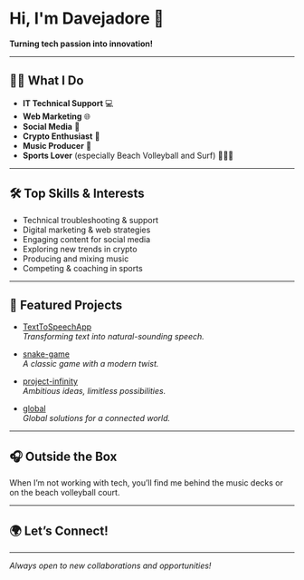 <!--
**Davejadore/Davejadore** is a ✨ _special_ ✨ repository because its `README.md` (this file) appears on your GitHub profile.

Here are some ideas to get you started:

- 🔭 I’m currently working on ...
- 🌱 I’m currently learning ...
- 👯 I’m looking to collaborate on ...
- 🤔 I’m looking for help with ...
- 💬 Ask me about ...
- 📫 How to reach me: ...
- 😄 Pronouns: ...
- ⚡ Fun fact: ...
-->
# Hi, I'm Davejadore 👋

**Turning tech passion into innovation!**

---

## 👨‍💻 What I Do
- **IT Technical Support** 💻
- **Web Marketing** 🌐
- **Social Media** 🔗
- **Crypto Enthusiast** 🤑
- **Music Producer** 🎼
- **Sports Lover** (especially Beach Volleyball and Surf) 🏐🏄‍♂️

---

## 🛠️ Top Skills & Interests
- Technical troubleshooting & support
- Digital marketing & web strategies
- Engaging content for social media
- Exploring new trends in crypto
- Producing and mixing music
- Competing & coaching in sports

---

## 🚀 Featured Projects

- [TextToSpeechApp](https://github.com/Davejadore/TextToSpeechApp)  
  *Transforming text into natural-sounding speech.*

- [snake-game](https://github.com/Davejadore/snake-game)  
  *A classic game with a modern twist.*

- [project-infinity](https://github.com/Davejadore/project-infinity)  
  *Ambitious ideas, limitless possibilities.*

- [global](https://github.com/Davejadore/global)  
  *Global solutions for a connected world.*

---

## 🎧 Outside the Box
When I’m not working with tech, you’ll find me behind the music decks or on the beach volleyball court.

---

## 🌍 Let’s Connect!
<!-- Add your social links below as needed -->
<!--
[LinkedIn](#) | [Twitter/X](#) | [SoundCloud](#) | [Website](#)
-->

---

*Always open to new collaborations and opportunities!*
